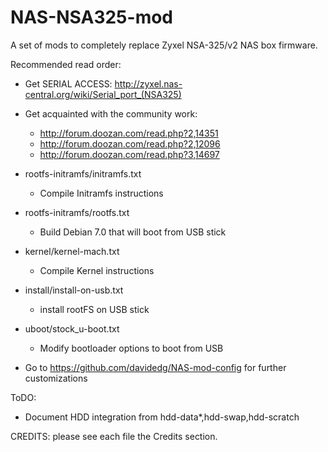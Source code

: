 NAS-NSA325-mod
==============

A set of mods to completely replace Zyxel NSA-325/v2 NAS box firmware.


Recommended read order:

- Get SERIAL ACCESS: http://zyxel.nas-central.org/wiki/Serial_port_(NSA325)

- Get acquainted with the community work:
	- http://forum.doozan.com/read.php?2,14351
	- http://forum.doozan.com/read.php?2,12096
	- http://forum.doozan.com/read.php?3,14697

- rootfs-initramfs/initramfs.txt
	- Compile Initramfs instructions

- rootfs-initramfs/rootfs.txt
	- Build Debian 7.0 that will boot from USB stick

- kernel/kernel-mach.txt
	- Compile Kernel instructions

- install/install-on-usb.txt
	- install rootFS on USB stick

- uboot/stock_u-boot.txt
	- Modify bootloader options to boot from USB


- Go to https://github.com/davidedg/NAS-mod-config for further customizations



ToDO:

- Document HDD integration from hdd-data*,hdd-swap,hdd-scratch


CREDITS: please see each file the Credits section.